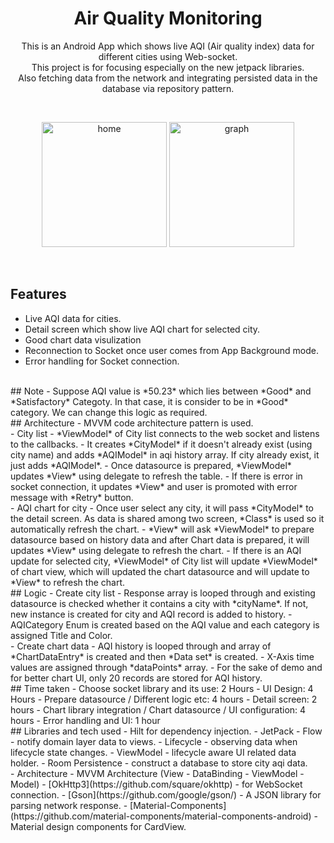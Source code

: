 <h1 align="center">Air Quality Monitoring</h1>

<p align="center">
This is an Android  App which shows live AQI (Air quality index) data for different cities using Web-socket.
<br>This project is for focusing especially on the new jetpack libraries.<br>
Also fetching data from the network and integrating persisted data in the database via repository pattern.
</p>
<br>

<p align="center">
  <img alt="home" src="https://github.com/kanikatandelnetweb/AirQualityMonitoring/master/screenshots/citylist.png" width=200/>
  <img alt="graph" src="https://github.com/kanikatandelnetweb/AirQualityMonitoring/master/screenshots/graph.png" width=200/>
</p><br>


## Features
- Live AQI data for cities.
- Detail screen which show live AQI chart for selected city.
- Good chart data visulization
- Reconnection to Socket once user comes from App Background mode.
- Error handling for Socket connection.
<br>
## Note
- Suppose AQI value is *50.23* which lies between *Good* and *Satisfactory* Categoty. In that case, it is consider to be in *Good* category. We can change this logic as required.
<br>
## Architecture
- MVVM code architecture pattern is used.
<br>
- City list
    - *ViewModel* of City list connects to the web socket and listens to the callbacks.
    - It creates *CityModel* if it doesn't already exist (using city name) and adds *AQIModel* in aqi history array. If city already exist, it just adds *AQIModel*.
    - Once datasource is prepared, *ViewModel* updates *View* using delegate to refresh the table.
    - If there is error in socket connection, it updates *View* and user is promoted with error message with *Retry* button.
<br>
- AQI chart for city
    - Once user select any city, it will pass *CityModel* to the detail screen. As data is shared among two screen, *Class* is used so it automatically refresh the chart.
    - *View* will ask *ViewModel* to prepare datasource based on history data and after Chart data is prepared, it will updates *View* using delegate to refresh the chart.
    - If there is an AQI update for selected city, *ViewModel* of City list will update *ViewModel* of chart view, which will updated the chart datasource and will update to *View* to refresh the chart.
<br>
## Logic
- Create city list
    - Response array is looped through and existing datasource is checked whether it contains a city with *cityName*. If not, new instance is created for city and AQI record is added to history.
    - AQICategory Enum is created based on the AQI value and each category is assigned Title and Color.
<br>
- Create chart data
    - AQI history is looped through and array of *ChartDataEntry* is created and then *Data set* is created.
    - X-Axis time values are assigned through *dataPoints* array.
    - For the sake of demo and for better chart UI, only 20 records are stored for AQI history.
<br>
## Time taken
- Choose socket library and its use: 2 Hours
- UI Design: 4 Hours
- Prepare datasource / Different logic etc: 4 hours
- Detail screen: 2 hours
- Chart library integration / Chart datasource / UI configuration: 4 hours
- Error handling and UI: 1 hour
<br>
## Libraries and tech used
- Hilt for dependency injection.
- JetPack
  - Flow - notify domain layer data to views.
  - Lifecycle - observing data when lifecycle state changes.
  - ViewModel - lifecycle aware UI related data holder.
  - Room Persistence - construct a database to store city aqi data.
  <br>
- Architecture
  - MVVM Architecture (View - DataBinding - ViewModel - Model)
- [OkHttp3](https://github.com/square/okhttp) - for WebSocket connection.
- [Gson](https://github.com/google/gson/) - A JSON library for parsing network response.
- [Material-Components](https://github.com/material-components/material-components-android) - Material design components for CardView.
<br>
